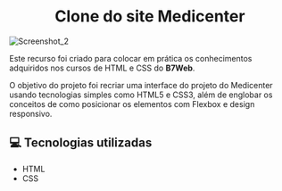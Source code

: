 <h1 align="center">Clone do site Medicenter</h1>

![Screenshot_2](https://user-images.githubusercontent.com/54897405/184510377-57af1a3d-cc32-4cc3-b54c-8c9a07476797.png)

<p>Este recurso foi criado para colocar em prática os conhecimentos adquiridos nos cursos de HTML e CSS do <strong>B7Web</strong>.</p>
<p>O objetivo do projeto foi recriar uma interface do projeto do Medicenter usando tecnologias simples como HTML5 e CSS3, além de englobar os conceitos de como posicionar os elementos com Flexbox e design responsivo.</p>

<h2>💻 Tecnologias utilizadas</h2>
<ul>
  <li>HTML</li>
  <li>CSS</li>
</ul>

